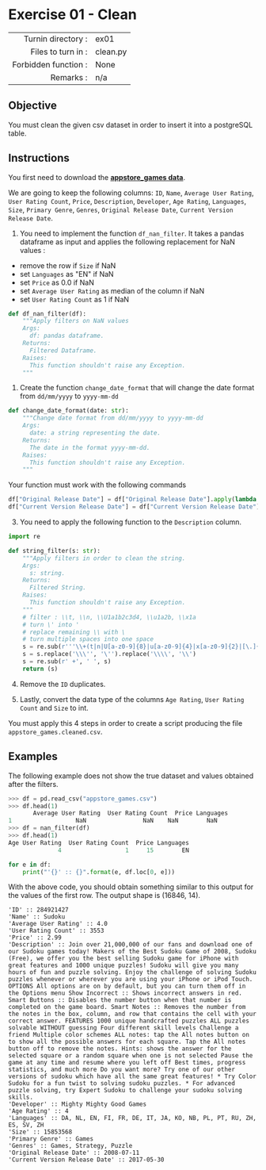 # Exercise 01 - Clean

|                         |                    |
| -----------------------:| ------------------ |
|   Turnin directory :    |  ex01              |
|   Files to turn in :    |  clean.py          |
|   Forbidden function :  |  None              |
|   Remarks :             |  n/a               |


## Objective

You must clean the given csv dataset in order to insert it into a postgreSQL table.

## Instructions

You first need to download the **[appstore_games data](https://www.kaggle.com/tristan581/17k-apple-app-store-strategy-games/download)**.

We are going to keep the following columns: `ID`, `Name`, `Average User Rating`, `User Rating Count`, `Price`, `Description`, `Developer`, `Age Rating`, `Languages`, `Size`, `Primary Genre`, `Genres`, `Original Release Date`, `Current Version Release Date`.

1) You need to implement the function `df_nan_filter`. It takes a pandas dataframe as input and applies the following replacement for NaN values :

* remove the row if `Size` if NaN
* set `Languages` as "EN" if NaN
* set `Price` as 0.0 if NaN
* set `Average User Rating` as median of the column if NaN
* set `User Rating Count` as 1 if NaN

```python
def df_nan_filter(df):
    """Apply filters on NaN values 
    Args:
      df: pandas dataframe.
    Returns:
      Filtered Dataframe.
    Raises:
      This function shouldn't raise any Exception.
    """
```

1) Create the function `change_date_format` that will change the date format from `dd/mm/yyyy` to `yyyy-mm-dd`
```python
def change_date_format(date: str):
    """Change date format from dd/mm/yyyy to yyyy-mm-dd
    Args:
      date: a string representing the date.
    Returns:
      The date in the format yyyy-mm-dd.
    Raises:
      This function shouldn't raise any Exception.
    """
```

Your function must work with the following commands

```python
df["Original Release Date"] = df["Original Release Date"].apply(lambda x: change_date_format(x))
df["Current Version Release Date"] = df["Current Version Release Date"].apply(lambda x: change_date_format(x))
```

3) You need to apply the following function to the `Description` column.

```python
import re

def string_filter(s: str):
    """Apply filters in order to clean the string.
    Args:
      s: string.
    Returns:
      Filtered String.
    Raises:
      This function shouldn't raise any Exception.
    """
    # filter : \\t, \\n, \\U1a1b2c3d4, \\u1a2b, \\x1a
    # turn \' into '
    # replace remaining \\ with \
    # turn multiple spaces into one space
    s = re.sub(r'''\\+(t|n|U[a-z0-9]{8}|u[a-z0-9]{4}|x[a-z0-9]{2}|[\.]{2})''', ' ', s)
    s = s.replace('\\\'', '\'').replace('\\\\', '\\')
    s = re.sub(r' +', ' ', s)
    return (s)
```

4) Remove the `ID` duplicates.

5) Lastly, convert the data type of the columns `Age Rating`, `User Rating Count` and `Size` to int. 

You must apply this 4 steps in order to create a script producing the file `appstore_games.cleaned.csv`.

## Examples

The following example does not show the true dataset and values obtained after the filters.
```python
>>> df = pd.read_csv("appstore_games.csv")
>>> df.head(1)
       Average User Rating  User Rating Count  Price Languages
1                  NaN                NaN    NaN        NaN
>>> df = nan_filter(df)
>>> df.head(1)
Age User Rating  User Rating Count  Price Languages
              4                  1     15        EN
```

```python
for e in df:
    print("'{}' :: {}".format(e, df.loc[0, e]))
```
With the above code, you should obtain something similar to this output for the values of the first row. The output shape is (16846, 14).

```
'ID' :: 284921427
'Name' :: Sudoku
'Average User Rating' :: 4.0
'User Rating Count' :: 3553
'Price' :: 2.99
'Description' :: Join over 21,000,000 of our fans and download one of our Sudoku games today! Makers of the Best Sudoku Game of 2008, Sudoku (Free), we offer you the best selling Sudoku game for iPhone with great features and 1000 unique puzzles! Sudoku will give you many hours of fun and puzzle solving. Enjoy the challenge of solving Sudoku puzzles whenever or wherever you are using your iPhone or iPod Touch. OPTIONS All options are on by default, but you can turn them off in the Options menu Show Incorrect :: Shows incorrect answers in red. Smart Buttons :: Disables the number button when that number is completed on the game board. Smart Notes :: Removes the number from the notes in the box, column, and row that contains the cell with your correct answer. FEATURES 1000 unique handcrafted puzzles ALL puzzles solvable WITHOUT guessing Four different skill levels Challenge a friend Multiple color schemes ALL notes: tap the All notes button on to show all the possible answers for each square. Tap the All notes button off to remove the notes. Hints: shows the answer for the selected square or a random square when one is not selected Pause the game at any time and resume where you left off Best times, progress statistics, and much more Do you want more? Try one of our other versions of sudoku which have all the same great features! * Try Color Sudoku for a fun twist to solving sudoku puzzles. * For advanced puzzle solving, try Expert Sudoku to challenge your sudoku solving skills.
'Developer' :: Mighty Mighty Good Games
'Age Rating' :: 4
'Languages' :: DA, NL, EN, FI, FR, DE, IT, JA, KO, NB, PL, PT, RU, ZH, ES, SV, ZH
'Size' :: 15853568
'Primary Genre' :: Games
'Genres' :: Games, Strategy, Puzzle
'Original Release Date' :: 2008-07-11
'Current Version Release Date' :: 2017-05-30
```